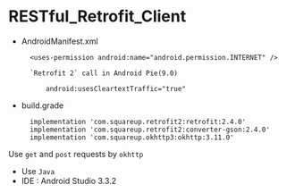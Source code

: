 # RESTful_Retrofit_Client

* AndroidManifest.xml

		<uses-permission android:name="android.permission.INTERNET" />
		
		`Retrofit 2` call in Android Pie(9.0)

			android:usesCleartextTraffic="true"
	
* build.grade

		implementation 'com.squareup.retrofit2:retrofit:2.4.0'
		implementation 'com.squareup.retrofit2:converter-gson:2.4.0'
		implementation 'com.squareup.okhttp3:okhttp:3.11.0'

Use `get` and `post` requests by `okhttp`

* Use `Java`
* IDE : Android Studio 3.3.2
